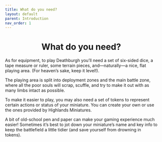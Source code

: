```yaml
---
title: What do you need?
layout: default
parent: Introduction
nav_order: 1
---
```

<h1 style="text-align: center;"> What do you need?</h1>

As for equipment, to play Deathburgh you’ll need a set of six-sided dice, a tape 
measure or ruler, some terrain pieces, and—naturally—a nice, flat playing area. (For 
heaven’s sake, keep it level!). 

The playing area is split into deployment zones and the main battle zone, where all 
the poor souls will scrap, scuffle, and try to make it out with as many limbs intact as 
possible.

To make it easier to play, you may also need a set of tokens to represent certain 
actions or status of your miniature. You can create your own or use the ones provided 
by Highlands Miniatures.

A bit of old-school pen and paper can make your gaming experience much easier! 
Sometimes it’s best to jot down your miniature’s name and key info to keep the 
battlefield a little tidier (and save yourself from drowning in tokens).